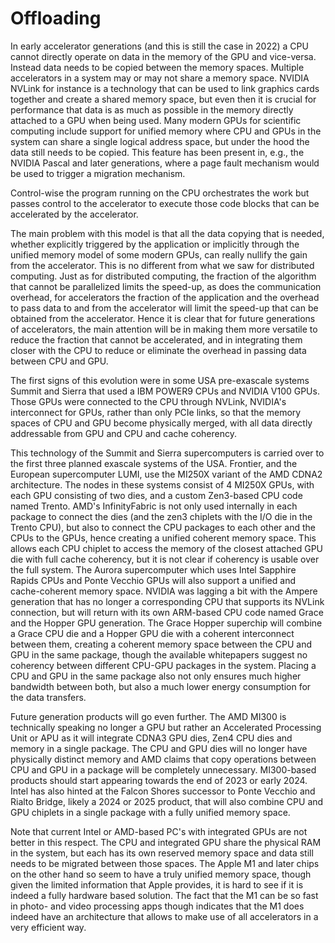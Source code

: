 # Offloading

In early accelerator generations (and this is still the case in 2022) a CPU cannot
directly operate on data in the memory of the GPU and vice-versa. Instead data
needs to be copied between the memory spaces. Multiple accelerators in a system
may or may not share a memory space. NVIDIA NVLink for instance is a technology
that can be used to link graphics cards together and create a shared memory space,
but even then it is crucial for performance that data is as much as possible in
the memory directly attached to a GPU when being used. Many modern GPUs for 
scientific computing include support for unified memory where CPU and GPUs in the
system can share a single logical address space, but under the hood the data still
needs to be copied. This feature has been present in, e.g., the NVIDIA Pascal and later 
generations, where a page fault mechanism would be used to trigger a migration mechanism.

Control-wise the program running on the CPU orchestrates the work but passes
control to the accelerator to execute those code blocks that can be accelerated
by the accelerator.

The main problem with this model is that all the data copying that is needed,
whether explicitly triggered by the application or implicitly through the unified
memory model of some modern GPUs, can really nullify the gain from the accelerator.
This is no different from what we saw for distributed computing. Just as for distributed
computing, the fraction of the algorithm that cannot be parallelized limits the speed-up,
as does the communication overhead, for accelerators the fraction of the application and 
the overhead to pass data to and from the accelerator will limit the speed-up that can
be obtained from the accelerator. Hence it is clear that for future generations of
accelerators, the main attention will be in making them more versatile to reduce the
fraction that cannot be accelerated, and in integrating them closer with the CPU to reduce
or eliminate the overhead in passing data between CPU and GPU.

The first signs of this evolution were in some USA pre-exascale systems Summit and
Sierra that used a IBM POWER9 CPUs and NVIDIA V100 GPUs. 
Those GPUs were connected to the CPU through NVLink,
NVIDIA's interconnect for GPUs, rather than only PCIe links, so that the memory spaces
of CPU and GPU become physically merged, with all data directly addressable from GPU and
CPU and cache coherency. 

This technology of the Summit and Sierra supercomputers is carried over to the first three
planned exascale systems of the USA. Frontier, and the European supercomputer LUMI, use the
MI250X variant of the AMD CDNA2 architecture. The nodes in these systems consist of 
4 MI250X GPUs, with each GPU consisting of two dies, and a custom Zen3-based CPU code named Trento.
AMD's InfinityFabric is not only used internally in each package to connect the dies (and the zen3
chiplets with the I/O die in the Trento CPU), but also to connect the CPU packages to each other
and the CPUs to the GPUs, hence creating a unified coherent memory space.
This allows each CPU chiplet to access the memory of the closest attached GPU die with full cache coherency,
but it is not clear if coherency is usable over the full system. 
The Aurora supercomputer which uses
Intel Sapphire Rapids CPUs and Ponte Vecchio GPUs will also support a unified and cache-coherent
memory space. NVIDIA was lagging a bit with the Ampere generation that has no longer a corresponding
CPU that supports its NVLink connection, but will return with its own ARM-based CPU code named
Grace and the Hopper GPU generation. The Grace Hopper superchip will combine a Grace CPU die and
a Hopper GPU die with a coherent interconnect between them, creating a coherent memory space
between the CPU and GPU in the same package, though the available whitepapers suggest no 
coherency between different CPU-GPU packages in the system. Placing a CPU and GPU in the same
package also not only ensures much higher bandwidth between both, but also a much lower energy
consumption for the data transfers.

Future generation products will go even further. The AMD MI300 is technically speaking no longer
a GPU but rather an Accelerated Processing Unit or APU as it will integrate CDNA3 GPU dies, Zen4 CPU dies
and memory in a single package. The CPU and GPU dies will no longer have physically distinct memory
and AMD claims that copy operations between CPU and GPU in a package will be completely unnecessary.
MI300-based products should start appearing towards the end of 2023 or early 2024. 
Intel has also hinted at the Falcon Shores successor to Ponte Vecchio and Rialto Bridge, likely a 2024 or 2025 product, 
that will also combine CPU and GPU chiplets in a single package with a fully unified memory
space. 

Note that current Intel or AMD-based PC's with integrated GPUs are not better in this respect.
The CPU and integrated GPU share the physical RAM in the system, but each has its own
reserved memory space and data still needs to be migrated between those spaces. 
The Apple M1 and later chips on the other hand so seem to have a truly unified memory space,
though given the limited information that Apple provides, it is hard to see if it is indeed
a fully hardware based solution. The fact that the M1 can be so fast in photo- and video
processing apps though indicates that the M1 does indeed have an architecture that allows
to make use of all accelerators in a very efficient way.

